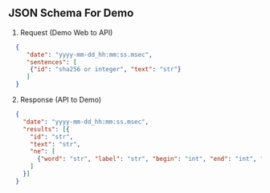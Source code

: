 ## JSON Schema For Demo
  1. Request (Demo Web to API)

  ```json
    {
       "date": "yyyy-mm-dd_hh:mm:ss.msec",
       "sentences": [
        {"id": "sha256 or integer", "text": "str"}
       ]
    }
  ```
  
  2. Response (API to Demo)
  
  ```json
    {
      "date": "yyyy-mm-dd_hh:mm:ss.msec",
      "results": [{
        "id": "str", 
        "text": "str",
        "ne": [
          {"word": "str", "label": "str", "begin": "int", "end": "int", "length": "int"}
        ]
      }]
    }
  ```
